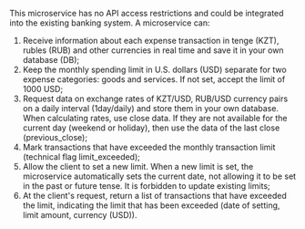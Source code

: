 This microservice has no API access restrictions and could be integrated into the existing banking system. A microservice can:

1. Receive information about each expense transaction in tenge (KZT), rubles (RUB) and
other currencies in real time and save it in your own database (DB);
2. Keep the monthly spending limit in U.S. dollars (USD) separate for two expense
categories: goods and services. If not set, accept the limit of 1000 USD;
3. Request data on exchange rates of KZT/USD, RUB/USD currency pairs on a daily
interval (1day/daily) and store them in your own database. When calculating rates, use
close data. If they are not available for the current day (weekend or holiday), then use the
data of the last close (previous_close);
4. Mark transactions that have exceeded the monthly transaction limit (technical flag
limit_exceeded);
5. Allow the client to set a new limit. When a new limit is set, the microservice
automatically sets the current date, not allowing it to be set in the past or future tense. It
is forbidden to update existing limits;
6. At the client's request, return a list of transactions that have exceeded the limit, indicating
the limit that has been exceeded (date of setting, limit amount, currency (USD)).
